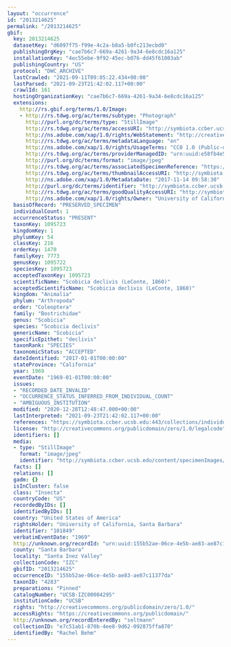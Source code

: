 ```yaml
---
layout: "occurrence"
id: "2013214625"
permalink: "/2013214625"
gbif:
  key: 2013214625
  datasetKey: "d6097f75-f99e-4c2a-b8a5-b0fc213ecbd0"
  publishingOrgKey: "cae7b6c7-669a-4261-9a34-6e8cdc16a125"
  installationKey: "4ec55ebe-9f92-45ec-b076-dd45f61003ab"
  publishingCountry: "US"
  protocol: "DWC_ARCHIVE"
  lastCrawled: "2021-09-11T09:05:22.434+00:00"
  lastParsed: "2021-09-23T21:42:02.117+00:00"
  crawlId: 161
  hostingOrganizationKey: "cae7b6c7-669a-4261-9a34-6e8cdc16a125"
  extensions:
    http://rs.gbif.org/terms/1.0/Image:
    - http://rs.tdwg.org/ac/terms/subtype: "Photograph"
      http://purl.org/dc/terms/type: "StillImage"
      http://rs.tdwg.org/ac/terms/accessURI: "http://symbiota.ccber.ucsb.edu/content/specimenImages/UCSB_IZC/UCSB-IZC00004/UCSB-IZC00004295_lg.jpg"
      http://ns.adobe.com/xap/1.0/rights/WebStatement: "http://creativecommons.org/publicdomain/zero/1.0/"
      http://rs.tdwg.org/ac/terms/metadataLanguage: "en"
      http://ns.adobe.com/xap/1.0/rights/UsageTerms: "CC0 1.0 (Public-domain)"
      http://rs.tdwg.org/ac/terms/providerManagedID: "urn:uuid:e58fb4e5-2a4d-4d98-ab55-12f6eef6aa47"
      http://purl.org/dc/terms/format: "image/jpeg"
      http://rs.tdwg.org/ac/terms/associatedSpecimenReference: "https://symbiota.ccber.ucsb.edu:443/collections/individual/index.php?occid=101849"
      http://rs.tdwg.org/ac/terms/thumbnailAccessURI: "http://symbiota.ccber.ucsb.edu/content/specimenImages/UCSB_IZC/UCSB-IZC00004/UCSB-IZC00004295_tn.jpg"
      http://ns.adobe.com/xap/1.0/MetadataDate: "2017-11-14 09:58:30"
      http://purl.org/dc/terms/identifier: "http://symbiota.ccber.ucsb.edu/content/specimenImages/UCSB_IZC/UCSB-IZC00004/UCSB-IZC00004295_lg.jpg"
      http://rs.tdwg.org/ac/terms/goodQualityAccessURI: "http://symbiota.ccber.ucsb.edu/content/specimenImages/UCSB_IZC/UCSB-IZC00004/UCSB-IZC00004295.jpg"
      http://ns.adobe.com/xap/1.0/rights/Owner: "University of California, Santa Barbara"
  basisOfRecord: "PRESERVED_SPECIMEN"
  individualCount: 1
  occurrenceStatus: "PRESENT"
  taxonKey: 1095723
  kingdomKey: 1
  phylumKey: 54
  classKey: 216
  orderKey: 1470
  familyKey: 7773
  genusKey: 1095722
  speciesKey: 1095723
  acceptedTaxonKey: 1095723
  scientificName: "Scobicia declivis (LeConte, 1860)"
  acceptedScientificName: "Scobicia declivis (LeConte, 1860)"
  kingdom: "Animalia"
  phylum: "Arthropoda"
  order: "Coleoptera"
  family: "Bostrichidae"
  genus: "Scobicia"
  species: "Scobicia declivis"
  genericName: "Scobicia"
  specificEpithet: "declivis"
  taxonRank: "SPECIES"
  taxonomicStatus: "ACCEPTED"
  dateIdentified: "2017-01-01T00:00:00"
  stateProvince: "California"
  year: 1969
  eventDate: "1969-01-01T00:00:00"
  issues:
  - "RECORDED_DATE_INVALID"
  - "OCCURRENCE_STATUS_INFERRED_FROM_INDIVIDUAL_COUNT"
  - "AMBIGUOUS_INSTITUTION"
  modified: "2020-12-28T12:48:47.000+00:00"
  lastInterpreted: "2021-09-23T21:42:02.117+00:00"
  references: "https://symbiota.ccber.ucsb.edu:443/collections/individual/index.php?occid=101849"
  license: "http://creativecommons.org/publicdomain/zero/1.0/legalcode"
  identifiers: []
  media:
  - type: "StillImage"
    format: "image/jpeg"
    identifier: "http://symbiota.ccber.ucsb.edu/content/specimenImages/UCSB_IZC/UCSB-IZC00004/UCSB-IZC00004295_lg.jpg"
  facts: []
  relations: []
  gadm: {}
  isInCluster: false
  class: "Insecta"
  countryCode: "US"
  recordedByIDs: []
  identifiedByIDs: []
  country: "United States of America"
  rightsHolder: "University of California, Santa Barbara"
  identifier: "101849"
  verbatimEventDate: "1969"
  http://unknown.org/recordId: "urn:uuid:155b52ae-06ce-4e5b-ae83-ae87c11377da"
  county: "Santa Barbara"
  locality: "Santa Inez Valley"
  collectionCode: "IZC"
  gbifID: "2013214625"
  occurrenceID: "155b52ae-06ce-4e5b-ae83-ae87c11377da"
  taxonID: "4283"
  preparations: "Pinned"
  catalogNumber: "UCSB-IZC00004295"
  institutionCode: "UCSB"
  rights: "http://creativecommons.org/publicdomain/zero/1.0/"
  accessRights: "https://creativecommons.org/publicdomain/"
  http://unknown.org/recordEnteredBy: "seltmann"
  collectionID: "e7c51ab1-870b-4ee8-9d62-092875ffa870"
  identifiedBy: "Rachel Behm"
---
```

